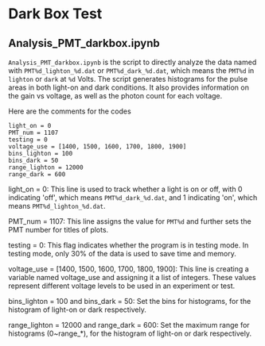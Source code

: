 # Dark Box Test
## Analysis_PMT_darkbox.ipynb
``Analysis_PMT_darkbox.ipynb`` is the script to directly analyze the data named with ``PMT%d_lighton_%d.dat`` or ``PMT%d_dark_%d.dat``, which means the ``PMT%d`` in ``lighton`` or ``dark`` at ``%d`` Volts. The script generates histograms for the pulse areas in both light-on and dark conditions. It also provides information on the gain vs voltage, as well as the photon count for each voltage.

Here are the comments for the codes

```
light_on = 0
PMT_num = 1107
testing = 0
voltage_use = [1400, 1500, 1600, 1700, 1800, 1900]
bins_lighton = 100
bins_dark = 50
range_lighton = 12000
range_dark = 600
```
light_on = 0: This line is used to track whether a light is on or off, with 0 indicating 'off', which means ``PMT%d_dark_%d.dat``, and 1 indicating 'on', which means ``PMT%d_lighton_%d.dat``. 

PMT_num = 1107: This line assigns the value for ``PMT%d`` and further sets the PMT number for titles of plots.

testing = 0: This flag indicates whether the program is in testing mode. In testing mode, only 30% of the data is used to save time and memory.

voltage_use = [1400, 1500, 1600, 1700, 1800, 1900]: This line is creating a variable named voltage_use and assigning it a list of integers. These values represent different voltage levels to be used in an experiment or test.

bins_lighton = 100 and bins_dark = 50: Set the bins for histograms, for the histogram of light-on or dark respectively.

range_lighton = 12000 and range_dark = 600: Set the maximum range for histograms (0~range_*), for the histogram of light-on or dark respectively.
